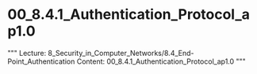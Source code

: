 # 00_8.4.1_Authentication_Protocol_ap1.0

"""
Lecture: 8_Security_in_Computer_Networks/8.4_End-Point_Authentication
Content: 00_8.4.1_Authentication_Protocol_ap1.0
"""

